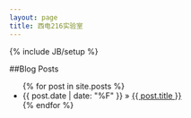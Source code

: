 ```yaml
---
layout: page
title: 西电216实验室
---
```

{% include JB/setup %}

##Blog Posts

<ul class="posts">
  {% for post in site.posts %}
    <li><span>{{ post.date | date: "%F" }}</span> &raquo; <a href="{{ BASE_PATH }}{{ post.url }}">{{ post.title }}</a></li>
  {% endfor %}
</ul>
